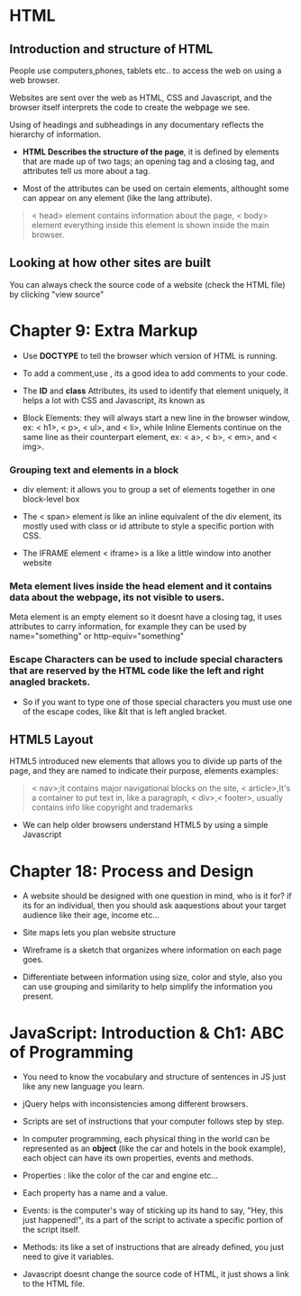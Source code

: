# HTML

## Introduction and structure of HTML

People use computers,phones, tablets etc.. to access the web on using a web browser.

Websites are sent over the web as HTML, CSS and Javascript, and the browser itself interprets the code to create the webpage we see.

Using of headings and subheadings in any documentary reflects the hierarchy of information.

- **HTML Describes the structure of the page**, it is defined by elements that are made up of two tags; an opening tag and a closing tag, and attributes tell us more about a tag.

- Most of the attributes can be used on certain elements, althought some can appear on any element (like the lang attribute).

> < head> element contains information about the page, < body> element everything inside this element is shown inside the main browser.


## Looking at how other sites are built
You can always check the source code of a website (check the HTML file) by clicking "view source" 

# Chapter 9: Extra Markup

* Use **DOCTYPE** to tell the browser which version of HTML is running.

* To add a comment,use <!-- -->, its a good idea to add comments to your code.

* The **ID** and **class** Attributes, its used to identify that element uniquely, it helps a lot with CSS and Javascript, its known as 

* Block Elements: they will always start a new line in the browser window, ex: < h1>, < p>, < ul>, and < li>, while Inline Elements continue on the same line as their counterpart element, ex: < a>, < b>, < em>, and < img>.

### Grouping text and elements in a block
*  div element: it allows you to group a set of elements together in one block-level box

* The < span> element is like an inline equivalent of the div element, its mostly used with class or id attribute to style a specific portion with CSS.

* The IFRAME element < iframe> is a like a little window into another website

### Meta element lives inside the head element and it contains data about the webpage, its not visible to users.

Meta element is an empty element so it doesnt have a closing tag, it uses attributes to carry information, for example they can be used by name="something" or http-equiv="something"


### Escape Characters can be used to include special characters that are reserved by the HTML code like the left and right anagled brackets.

* So if you want to type one of those special characters you must use one of the escape codes, like &lt that is left angled bracket.

## HTML5 Layout

HTML5 introduced new elements that allows you to divide up parts of the page, and they are named to indicate their purpose, elements examples:

> < nav>;it contains major navigational blocks on the site, < article>,It's a container to put text in, like a paragraph, < div>,< footer>, usually contains info like copyright and trademarks

* We can help older browsers understand HTML5 by using a simple Javascript

# Chapter 18: Process and Design

* A website should be designed with one question in mind, who is it for? if its for an individual, then you should ask aaquestions about your target audience like their age, income etc...

* Site maps lets you plan website structure

* Wireframe is a sketch that organizes where information on each page goes.

* Differentiate between information using size, color and style, also you can use grouping and similarity to help simplify the information you present.

# JavaScript: Introduction & Ch1: ABC of Programming

* You need to know the vocabulary and structure of sentences in JS just like any new language you learn.

* jQuery helps with inconsistencies among different browsers.

* Scripts are set of instructions that your computer follows step by step.

* In computer programming, each physical thing in the world can be represented as an **object** (like the car and hotels in the book example), each object can have its own properties, events and methods.

* Properties : like the color of the car and engine etc...

* Each property has a name and a value.

* Events: is the computer's way of sticking up its hand to say, "Hey, this just happened!", its a part of the script to activate a specific portion of the script itself.

* Methods: its like a set of instructions that are already defined, you just need to give it variables.

* Javascript doesnt change the source code of HTML, it just shows a link to the HTML file.